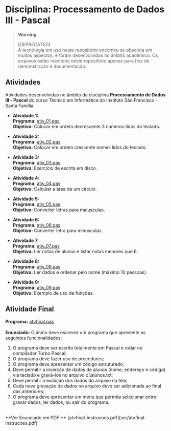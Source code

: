# Disciplina: Processamento de Dados III - Pascal

> **Warning**
> 
> [DEPRECATED]  
> A tecnologia em uso neste repositório encontra-se obsoleta em muitos aspectos, e foram desenvolvidos no âmbito acadêmico. Os arquivos estão mantidos neste repositório apenas para fins de demonstração e documentação. 

## Atividades

Atividades desenvolvidas no âmbito da disciplina **Processamento de Dados III - Pascal** do curso Técnico em Informática do Instituto São Francisco - Santa Família.

* **Atividade 1:**  
  **Programa:** [ativ_01.pas](src/ativ_01.pas)  
  **Objetivo:** Colocar em ordem decrescente 3 números lidos do teclado.

* **Atividade 2:**  
  **Programa:** [ativ_02.pas](src/ativ_02.pas)  
  **Objetivo:** Colocar em ordem crescente nomes lidos do teclado.  

* **Atividade 3:**  
  **Programa:** [ativ_03.pas](src/ativ_03.pas)  
  **Objetivo:** Exercício de escrita em disco.
  
* **Atividade 4:**  
  **Programa:** [ativ_04.pas](src/ativ_04.pas)  
  **Objetivo:** Calcular a área de um círculo.
  
* **Atividade 5:**  
  **Programa:** [ativ_05.pas](src/ativ_05.pas)  
  **Objetivo:** Converter letras para maiusculas.

* **Atividade 6:**  
  **Programa:** [ativ_06.pas](src/ativ_06.pas)  
  **Objetivo:** Converter letra para minusculas.

* **Atividade 7:**  
  **Programa:** [ativ_07.pas](src/ativ_07.pas)  
  **Objetivo:** Ler notas de alunos e listar notas menores que 6.

* **Atividade 8:**  
  **Programa:** [ativ_08.pas](src/ativ_08.pas)  
  **Objetivo:** Ler dados e ordenar pelo nome (máximo 10 pessoas).

* **Atividade 9:**  
  **Programa:** [ativ_09.pas](src/ativ_09.pas)  
  **Objetivo:** Exemplo de uso de funções.
  
## Atividade Final

**Programa:** [atvfinal.pas](src/atvfinal.pas)  
<br>
**Enunciado:** O aluno deve escrever um programa que apresente as seguintes funcionalidades:  
1. O programa deve ser escrito totalmente em Pascal e rodar no compilador Turbo Pascal;
2. O programa deve fazer uso de procedures;
3. O programa deve apresentar um código estruturado;
4. Deve permitir a inserção de dados de alunos (nome, endereço e código) via teclado e gravá-los no arquivo c:\alunos.txt;
5. Deve permitir a exibição dos dados do arquivo na tela;
6. Cada nova gravação de dados no arquivo deve ser adicionada ao final das anteriores; 
7. O programa deve apresentar um menu que permita selecionar entre: gravar dados, ler dados, ou sair do programa.  
<br>
**Ver Enunciado em PDF:** [atvfinal-instrucoes.pdf](src/atvfinal-instrucoes.pdf)  
